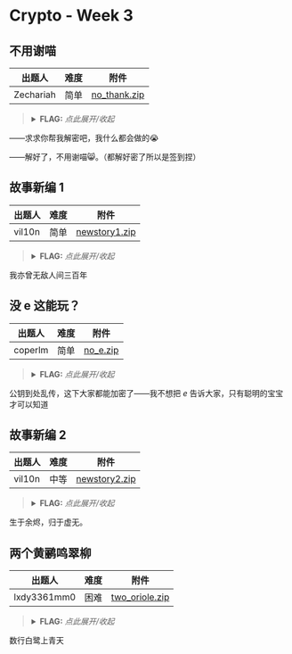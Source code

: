 # Crypto - Week 3

## 不用谢喵

| 出题人 | 难度 | 附件 |
|-----|-----|-----|
| Zechariah | 简单 | [no_thank.zip](https://github.com/project-newstar/newstar-ctf-2024/releases/download/attachment-week3/no_thank.zip) |

> <details><summary><strong>FLAG:</strong> <i>点此展开/收起</i></summary>
> <code>flag{HOw_c4REfu1Ly_yOu_O65ERve!}</code>
> </details>

——求求你帮我解密吧，我什么都会做的😭

——解好了，不用谢喵😸。（都解好密了所以是签到捏）

## 故事新编 1

| 出题人 | 难度 | 附件 |
|-----|-----|-----|
| vil10n | 简单 | [newstory1.zip](https://github.com/project-newstar/newstar-ctf-2024/releases/download/attachment-week3/newstory1.zip) |

> <details><summary><strong>FLAG:</strong> <i>点此展开/收起</i></summary>
> <code>flag{b14375358eabfea4e405bd2186936289}</code>
> </details>

我亦曾无敌人间三百年

## 没 e 这能玩？

| 出题人 | 难度 | 附件 |
|-----|-----|-----|
| coperlm | 简单 | [no_e.zip](https://github.com/project-newstar/newstar-ctf-2024/releases/download/attachment-week3/no_e.zip) |

> <details><summary><strong>FLAG:</strong> <i>点此展开/收起</i></summary>
> <code>flag{th1s_2s_A_rea119_f34ggg}</code>
> </details>

公钥到处乱传，这下大家都能加密了——我不想把 $e$ 告诉大家，只有聪明的宝宝才可以知道

## 故事新编 2

| 出题人 | 难度 | 附件 |
|-----|-----|-----|
| vil10n | 中等 | [newstory2.zip](https://github.com/project-newstar/newstar-ctf-2024/releases/download/attachment-week3/newstory2.zip) |

> <details><summary><strong>FLAG:</strong> <i>点此展开/收起</i></summary>
> <code>flag{8bc383165248f2e45a6910960a61e6a8}</code>
> </details>

生于余烬，归于虚无。

## 两个黄鹂鸣翠柳

| 出题人 | 难度 | 附件 |
|-----|-----|-----|
| lxdy3361mm0 | 困难 | [two_oriole.zip](https://github.com/project-newstar/newstar-ctf-2024/releases/download/attachment-week3/two_oriole.zip) |

> <details><summary><strong>FLAG:</strong> <i>点此展开/收起</i></summary>
> <code>flag{V_me_the_flag}</code>
> </details>

数行白鹭上青天
